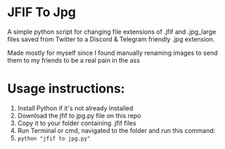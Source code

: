 # JFIF To Jpg
 A simple python script for changing file extensions of .jfif and .jpg_large files saved from Twitter to a Discord & Telegram friendly .jpg extension.<P>
 Made mostly for myself since I found manually renaming images to send them to my friends to be a real pain in the ass

# Usage instructions:
 1. Install Python if it's not already installed
 2. Download the jfif to jpg.py file on this repo
 3. Copy it to your folder containing .jfif files
 4. Run Terminal or cmd, navigated to the folder and run this command:
 5. `python "jfif to jpg.py"`
